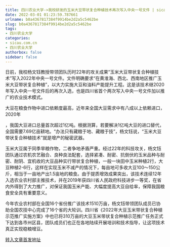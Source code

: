 ```yaml
---
title: 四川农业大学->我校研发的玉米大豆带状复合种植技术再次写入中央一号文件 | sicau.com.cn
date: 2022-03-01 01:23:59.787661
urlname: b0a4367817384f9914be2d2a5c5462be
slug: b0a4367817384f9914be2d2a5c5462be
tags: 
- 四川农业大学
categories:
- sicau.com.cn
- 四川农业大学
authorbox: false
sidebar: false
---
```

日前，我校杨文钰教授带领团队历时22年的攻关成果“玉米大豆带状复合种植技术”写入2022年中央一号文件。文件明确要求“在黄淮海、西北、西南地区推广玉米大豆带状复合种植”，以大力实施大豆和油料产能提升工程。这是该技术继2020年写入中央一号文件后的再次入选，也是四川省首个两次写入中央一号文件加以推广的农业技术模式。

大豆在粮食作物中进口依赖度最高，近年来全国大豆需求中有八成以上依赖进口，2020年
<!--more-->
，我国大豆进口总量首次超过1亿吨。根据测算，若要解决1亿吨大豆的进口替代，全国需要7.69亿亩耕地。“办法只有藏粮于地、藏粮于技”，杨文钰说，“玉米大豆带状复合种植技术”就是增产的秘密武器。

玉米大豆属于同季旱粮作物，二者争地矛盾严重。经过22年的科技攻关，杨文钰团队通过农机农艺融合、良种良法配套，选择紧凑、耐密、抗倒伏的玉米品种与耐密、耐阴、宜机收的大豆品种实行带状复合种植，一般一块田中玉米种植2行，大豆种植2-6行，这样在实现玉米不减产的情况下，每亩地可多收大豆100～150公斤，相当于一亩地产出1.5亩地的粮食。由于提质增效成果突出，该技术连续12年入选农业农村部主推技术，并在2019年获四川省人民政府科技进步一等奖，在省内外得到了大力推广，对保证我国玉米产能、大幅度提高大豆自给率，保障我国粮食安全具有重要意义。

今年农业农村部在全国16个省份推广该技术1510万亩，杨文钰带领团队成员已协助全国农技中心完成了16个省的大轮训。四川省《2022年大豆玉米带状复合种植示范推广实施方案》中也已将310万亩的大豆玉米带状复合种植示范推广任务正式下达到各市州区县，团队成员们也正在各地陆续开展培训和技术指导，让这项技术真正实现稳粮增豆。



[转入文章首发地址](https://news.sicau.edu.cn/info/1135/66773.htm)